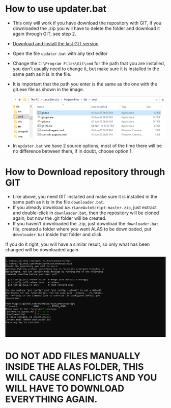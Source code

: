 ﻿# How to use updater.bat

* This only will work if you have download the repository with GIT, if you downloaded the .zip you will have to delete the folder and download it again through GIT, see step 2.
* [Download and install the last GIT version](https://git-scm.com/download/win)
* Open the file `updater.bat` with any text editor
* Change the `C:\Program Files\Git\cmd` for the path that you are installed, you don't usually need to change it, but make sure it is installed in the same path as it is in the file.
* It is important that the path you enter is the same as the one with the git.exe file as shown in the image.

    ![](how_to_update.assets/git.png)
* In `updater.bat` we have 2 source options, most of the time there will be no difference between them, if in doubt, choose option 1.

# How to Download repository through GIT

* Like above, you need GIT installed and make sure it is installed in the same path as it is in the file `downloader.bat`.
* If you already download `AzurLaneAutoScript-master.zip`, just extract and double-click in `downloader.bat`, then the repository will be cloned again, but now the .git folder will be created.
* If you haven't downloaded the .zip, just download the `downloader.bat` file, created a folder where you want ALAS to be downloaded, put `downloader.bat` inside that folder and click.


If you do it right, you will have a similar result, so only what has been changed will be downloaded again.

![](how_to_update.assets/update.png)


# DO NOT ADD FILES MANUALLY INSIDE THE ALAS FOLDER, THIS WILL CAUSE CONFLICTS AND YOU WILL HAVE TO DOWNLOAD EVERYTHING AGAIN.